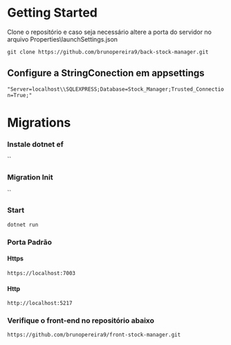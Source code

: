 # Getting Started

Clone o repositório e caso seja necessário altere a porta do servidor no arquivo Properties\launchSettings.json

`git clone https://github.com/brunopereira9/back-stock-manager.git`

## Configure a StringConection em appsettings

`"Server=localhost\\SQLEXPRESS;Database=Stock_Manager;Trusted_Connection=True;"`

# Migrations
### Instale dotnet ef
``

### Migration Init
``

### Start

`dotnet run`

### Porta Padrão
#### Https
`https://localhost:7003`
#### Http
`http://localhost:5217`

### Verifique o front-end no repositório abaixo

`https://github.com/brunopereira9/front-stock-manager.git`